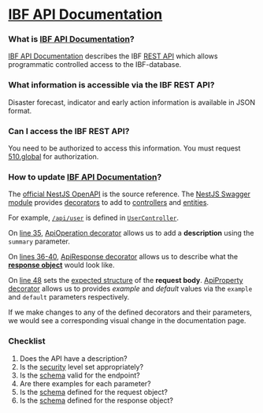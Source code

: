 # [IBF API Documentation](https://ibf.510.global/docs/)

### What is [IBF API Documentation](https://ibf.510.global/docs/)?

[IBF API Documentation](https://ibf.510.global/docs/) describes the IBF [REST API](https://www.smashingmagazine.com/2018/01/understanding-using-rest-api/) which allows programmatic controlled access to the IBF-database.

### What information is accessible via the IBF REST API?

Disaster forecast, indicator and early action information is available in JSON format.

### Can I access the IBF REST API?

You need to be authorized to access this information. You must request [510.global](https://www.510.global/) for authorization.

### How to update [IBF API Documentation](https://ibf.510.global/docs/)?

The [official NestJS OpenAPI](https://docs.nestjs.com/openapi/introduction) is the source reference. The [NestJS Swagger module](https://github.com/nestjs/swagger) provides [decorators](https://docs.nestjs.com/openapi/decorators) to add to [controllers](https://docs.nestjs.com/controllers) and [entities](https://docs.nestjs.com/techniques/database#repository-pattern).

For example, [`/api/user`](https://ibf.510.global/docs/#/user/UserController_create) is defined in [`UserController`](https://github.com/rodekruis/IBF-system/blob/master/services/API-service/src/api/user/user.controller.ts#L33-L51).

On [line 35](https://github.com/rodekruis/IBF-system/blob/master/services/API-service/src/api/user/user.controller.ts#L35), [ApiOperation decorator](https://docs.nestjs.com/openapi/decorators) allows us to add a **description** using the `summary` parameter.

On [lines 36-40](https://github.com/rodekruis/IBF-system/blob/master/services/API-service/src/api/user/user.controller.ts#L36-L40), [ApiResponse decorator](https://docs.nestjs.com/openapi/decorators) allows us to describe what the [**response object**](https://github.com/rodekruis/IBF-system/blob/master/services/API-service/src/api/user/user.controller.ts#L39) would look like.

On [line 48](https://github.com/rodekruis/IBF-system/blob/master/services/API-service/src/api/user/user.controller.ts#L48) sets the [expected structure](https://github.com/rodekruis/IBF-system/blob/master/services/API-service/src/api/user/dto/create-user.dto.ts#L15) of the **request body**. [ApiProperty decorator](https://docs.nestjs.com/openapi/decorators) allows us to provides *example* and *default* values via the `example` and `default` parameters respectively.

If we make changes to any of the defined decorators and their parameters, we would see a corresponding visual change in the documentation page.

### Checklist
1. Does the API have a description?
2. Is the [security](https://docs.nestjs.com/openapi/security) level set appropriately?
3. Is the [schema](https://docs.nestjs.com/openapi/types-and-parameters) valid for the endpoint?
4. Are there examples for each parameter?
5. Is the [schema](https://docs.nestjs.com/openapi/types-and-parameters) defined for the request object?
6. Is the [schema](https://docs.nestjs.com/openapi/types-and-parameters) defined for the response object?
